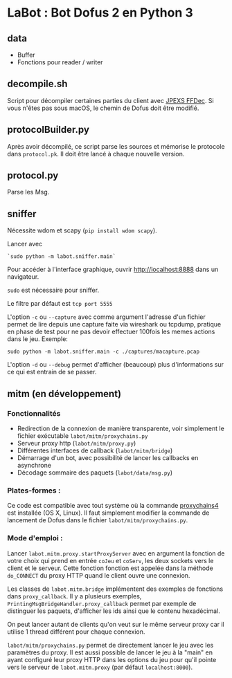 # LaBot : Bot Dofus 2 en Python 3

## data

  - Buffer
  - Fonctions pour reader / writer

## decompile.sh

Script pour décompiler certaines parties du client avec [JPEXS
FFDec](https://github.com/jindrapetrik/jpexs-decompiler). Si vous n'êtes
pas sous macOS, le chemin de Dofus doit être modifié.

## protocolBuilder.py

Après avoir décompilé, ce script parse les sources et mémorise le
protocole dans `protocol.pk`. Il doit être lancé à chaque nouvelle
version.

## protocol.py

Parse les Msg.

## sniffer

Nécessite wdom et scapy (`pip install wdom scapy`).

Lancer avec

    `sudo python -m labot.sniffer.main`

Pour accéder à l'interface graphique, ouvrir <http://localhost:8888>
dans un navigateur.

`sudo` est nécessaire pour sniffer.

Le filtre par défaut est `tcp port 5555`

L'option `-c` ou `--capture` avec comme argument l'adresse d'un fichier
permet de lire depuis une capture faite via wireshark ou tcpdump,
pratique en phase de test pour ne pas devoir effectuer 100fois les memes
actions dans le jeu. Exemple:

`sudo python -m labot.sniffer.main -c ./captures/macapture.pcap`

L'option `-d` ou `--debug` permet d'afficher (beaucoup) plus
d'informations sur ce qui est entrain de se passer.

## mitm (en développement)

### Fonctionnalités

  - Redirection de la connexion de manière transparente, voir simplement
    le fichier exécutable `labot/mitm/proxychains.py`
  - Serveur proxy http (`labot/mitm/proxy.py`)
  - Différentes interfaces de callback (`labot/mitm/bridge`)
  - Démarrage d'un bot, avec possibilité de lancer les callbacks en
    asynchrone
  - Décodage sommaire des paquets (`labot/data/msg.py`)

### Plates-formes :

Ce code est compatible avec tout système où la commande
[proxychains4](https://github.com/rofl0r/proxychains-ng) est installée
(OS X, Linux). Il faut simplement modifier la commande de lancement de
Dofus dans le fichier `labot/mitm/proxychains.py`.

### Mode d'emploi :

Lancer `labot.mitm.proxy.startProxyServer` avec en argument la fonction
de votre choix qui prend en entrée `coJeu` et `coServ`, les deux sockets
vers le client et le serveur. Cette fonction fonction est appelée dans
la méthode `do_CONNECT` du proxy HTTP quand le client ouvre une
connexion.

Les classes de `labot.mitm.bridge` implémentent des exemples de
fonctions dans `proxy_callback`. Il y a plusieurs exemples,
`PrintingMsgBridgeHandler.proxy_callback` permet par exemple de
distinguer les paquets, d'afficher les ids ainsi que le contenu
hexadécimal.

On peut lancer autant de clients qu'on veut sur le même serveur proxy
car il utilise 1 thread différent pour chaque connexion.

`labot/mitm/proxychains.py` permet de directement lancer le jeu avec les
paramètres du proxy. Il est aussi possible de lancer le jeu à la "main"
en ayant configuré leur proxy HTTP dans les options du jeu pour qu'il
pointe vers le serveur de `labot.mitm.proxy` (par défaut
`localhost:8000`).
